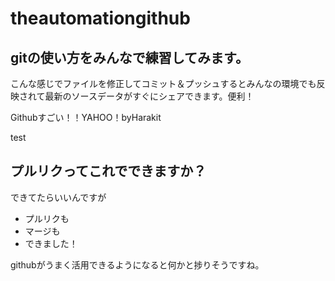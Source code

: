# theautomationgithub

## gitの使い方をみんなで練習してみます。

こんな感じでファイルを修正してコミット＆プッシュするとみんなの環境でも反映されて最新のソースデータがすぐにシェアできます。便利！

Githubすごい！！YAHOO！byHarakit

test

## プルリクってこれでできますか？

できてたらいいんですが


- プルリクも
- マージも
- できました！

githubがうまく活用できるようになると何かと捗りそうですね。
